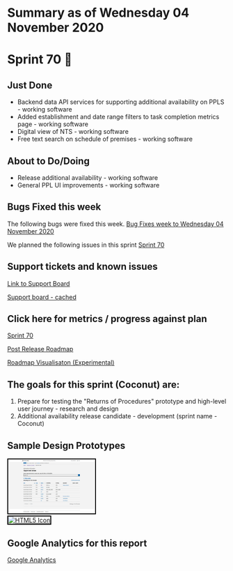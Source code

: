 # Summary as of Wednesday 04 November 2020 

# Sprint 70 &#x1F965;

## Just Done
* Backend data API services for supporting additional availability on PPLS - working software
* Added establishment and date range filters to task completion metrics page - working software
* Digital view of NTS - working software
* Free text search on schedule of premises - working software

## About to Do/Doing
* Release additional availability - working software
* General PPL UI improvements - working software

## Bugs Fixed this week
The following bugs were fixed this week.
[Bug Fixes week to Wednesday 04 November 2020](graphs/bugs04112020.png)

We planned the following issues in this sprint 
[Sprint 70](graphs/sprint04112020.png)

## Support tickets and known issues
[Link to Support Board](https://collaboration.homeoffice.gov.uk/jira/secure/RapidBoard.jspa?rapidView=1717&selectedIssue=ASSB-253)

[Support board - cached](graphs/supportBoard04112020.png)

## Click here for metrics / progress against plan
[Sprint 70](graphs/progress04112020.png)

[Post Release Roadmap](graphs/roadmap04112020.png)

[Roadmap Visualisaton (Experimental) ](roadmapVisualisation04112020.md)

## The goals for this sprint (Coconut) are:
1. Prepare for testing the "Returns of Procedures" prototype and high-level user journey - research and design 
2. Additional availability release candidate - development (sprint name - Coconut)

## Sample Design Prototypes
<a href="graphs/proto1_04112020.png"><img src="graphs/proto1_04112020.png" alt="HTML5 Icon" width="200" style="border:2px solid black"></a>
<br>
<a href="graphs/proto2_04112020.png"><img src="graphs/proto2_04112020.png" alt="HTML5 Icon" width="200" style="border:2px solid black"></a>
<br>


## Google Analytics for this report
[Google Analytics](graphs/GA04112020.png)

